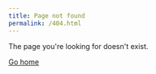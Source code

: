 ```yaml
---
title: Page not found
permalink: /404.html
---
```


The page you're looking for doesn't exist.

[Go home](/)